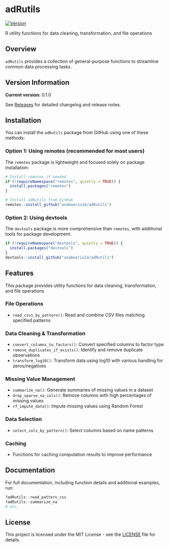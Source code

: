 # adRutils

[![Version](https://img.shields.io/badge/version-0.1.0-blue.svg)](https://github.com/anaboeriu14/adRutils/releases)

R utility functions for data cleaning, transformation, and file operations

## Overview

`adRutils` provides a collection of general-purpose functions to streamline common data processing tasks. 

## Version Information

**Current version:** 0.1.0

See [Releases](https://github.com/anaboeriu14/adRutils/releases) for detailed changelog and release notes.


## Installation

You can install the  `adRutils` package from GitHub using one of these methods:

### Option 1: Using remotes (recommended for most users)
The `remotes` package is lightweight and focused solely on package installation:

```r
# Install remotes if needed
if (!requireNamespace("remotes", quietly = TRUE)) {
  install.packages("remotes")
}

# Install adRutils from GitHub
remotes::install_github("anaboeriu14/adRutils")
```
### Option 2: Using devtools 

The `devtools` package is more comprehensive than `remotes`, with additional tools for package development:

```r
if (!requireNamespace("devtools", quietly = TRUE)) {
  install.packages("devtools")
}
devtools::install_github("anaboeriu14/adRutils")
```

## Features

This package provides utility functions for data cleaning, transformation, and file operations 

### File Operations
- `read_csvs_by_pattern()`: Read and combine CSV files matching specified patterns

### Data Cleaning & Transformation
- `convert_columns_to_factors()`: Convert specified columns to factor type
- `remove_duplicates_if_exists()`: Identify and remove duplicate observations
- `transform_log10()`: Transform data using log10 with various handling for zeros/negatives

### Missing Value Management
- `summarize_na()`: Generate summaries of missing values in a dataset
- `drop_sparse_na_cols()`: Remove columns with high percentages of missing values
- `rf_impute_data()`: Impute missing values using Random Forest

### Data Selection
- `select_cols_by_pattern()`: Select columns based on name patterns

### Caching
- Functions for caching computation results to improve performance


## Documentation

For full documentation, including function details and additional examples, run:

```r
?adRutils::read_pattern_csv
?adRutils::summarize_na
# etc.
```

## License
This project is licensed under the MIT License - see the [LICENSE](LICENSE) file for details.
